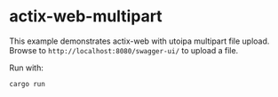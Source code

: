 # actix-web-multipart

This example demonstrates actix-web with utoipa multipart file upload. Browse to `http://localhost:8080/swagger-ui/` to upload a file.

Run with:
```bash
cargo run
```
